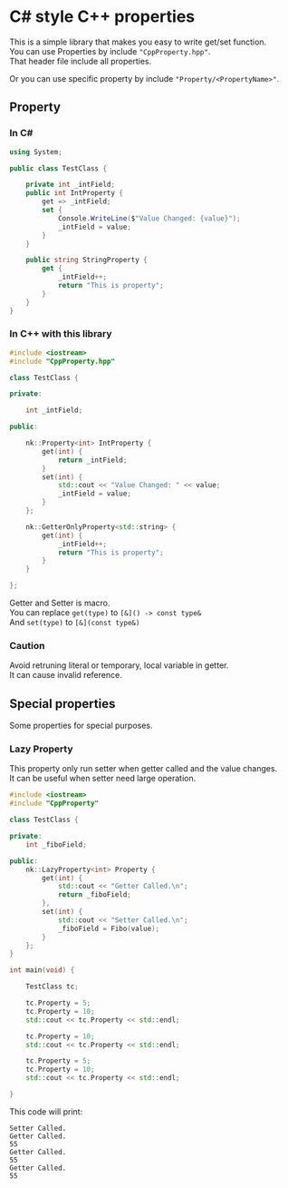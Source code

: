 # C\# style C++ properties

This is a simple library that makes you easy to write get/set function.  
You can use Properties by include `"CppProperty.hpp"`.  
That header file include all properties.  

Or you can use specific property by include `"Property/<PropertyName>"`.

## Property

### In C\#

```cs
using System;

public class TestClass {

    private int _intField;
    public int IntProperty {
        get => _intField;
        set {
            Console.WriteLine($"Value Changed: {value}");
            _intField = value;
        }
    }

    public string StringProperty {
        get {
            _intField++;
            return "This is property";
        }
    }
}
```

### In C++ with this library

```cpp
#include <iostream>
#include "CppProperty.hpp"

class TestClass {

private:

    int _intField;

public:

    nk::Property<int> IntProperty {
        get(int) {
            return _intField;
        }
        set(int) {
            std::cout << "Value Changed: " << value;
            _intField = value;
        }
    };

    nk::GetterOnlyProperty<std::string> {
        get(int) {
            _intField++;
            return "This is property";
        }
    }

};
```

Getter and Setter is macro.  
You can replace `get(type)` to `[&]() -> const type&`  
And `set(type)` to `[&](const type&)`  

### Caution

Avoid retruning literal or temporary, local variable in getter.  
It can cause invalid reference.

## Special properties

Some properties for special purposes.  

### Lazy Property

This property only run setter when getter called and the value changes.  
It can be useful when setter need large operation.

```cpp
#include <iostream>
#include "CppProperty"

class TestClass {

private:
    int _fiboField;

public:
    nk::LazyProperty<int> Property {
        get(int) {
            std::cout << "Getter Called.\n";
            return _fiboField;
        },
        set(int) {
            std::cout << "Setter Called.\n";
            _fiboField = Fibo(value);
        }
    };
}

int main(void) {

    TestClass tc;

    tc.Property = 5;
    tc.Property = 10;
    std::cout << tc.Property << std::endl;

    tc.Property = 10;
    std::cout << tc.Property << std::endl;

    tc.Property = 5;
    tc.Property = 10;
    std::cout << tc.Property << std::endl;

}
```  

This code will print:

```text
Setter Called.
Getter Called.
55
Getter Called.
55
Getter Called.
55
```
